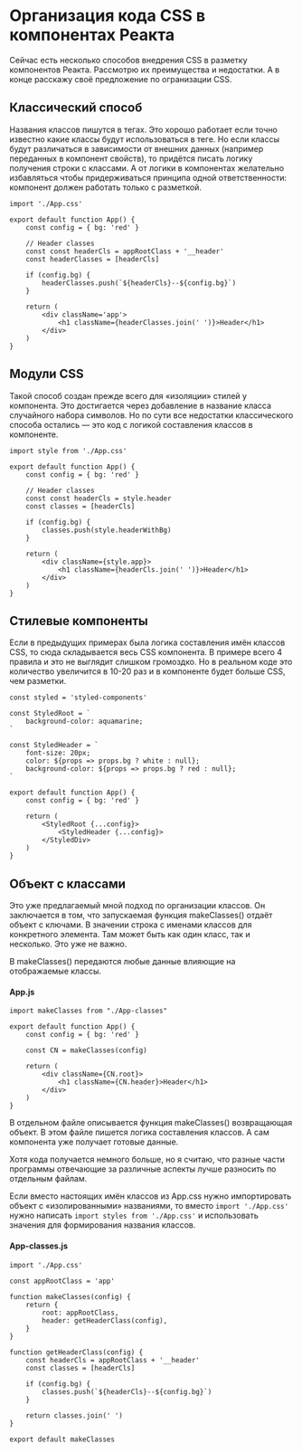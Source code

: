 # Организация кода CSS в компонентах Реакта

Сейчас есть несколько способов внедрения CSS в разметку компонентов Реакта.
Рассмотрю их преимущества и недостатки.
А в конце расскажу своё предложение по огранизации CSS.

## Классический способ

Названия классов пишутся в тегах.
Это хорошо работает если точно известно какие классы будут использоваться в теге.
Но если классы будут различаться в зависимости от внешних данных (например переданных в компонент свойств), то придётся писать логику получения строки с классами.
А от логики в компонентах желательно избавляться чтобы придерживаться принципа одной ответственности: компонент должен работать только с разметкой.

    import './App.css'

    export default function App() {
        const config = { bg: 'red' }

        // Header classes
        const const headerCls = appRootClass + '__header'
        const headerClasses = [headerCls]

        if (config.bg) {
            headerClasses.push(`${headerCls}--${config.bg}`)
        }
    
        return (
            <div className='app'>
                <h1 className={headerClasses.join(' ')}>Header</h1>
            </div>
        )
    }

## Модули CSS

Такой способ создан прежде всего для «изоляции» стилей у компонента. Это достигается через добавление в название класса случайного набора символов.
Но по сути все недостатки классического способа остались — это код с логикой составления классов в компоненте.

    import style from './App.css'

    export default function App() {
        const config = { bg: 'red' }

        // Header classes
        const const headerCls = style.header
        const classes = [headerCls]

        if (config.bg) {
            classes.push(style.headerWithBg)
        }
    
        return (
            <div className={style.app}>
                <h1 className={headerCls.join(' ')}>Header</h1>
            </div>
        )
    }

## Стилевые компоненты

Если в предыдущих примерах была логика составления имён классов CSS, то сюда складывается весь CSS компонента.
В примере всего 4 правила и это не выглядит слишком громоздко. Но в реальном коде это количество увеличится в 10-20 раз и в компоненте будет больше CSS, чем разметки. 
    
    const styled = 'styled-components'

    const StyledRoot = `
        background-color: aquamarine;
    `

    const StyledHeader = `
        font-size: 20px;
        color: ${props => props.bg ? white : null};
        background-color: ${props => props.bg ? red : null};
    `

    export default function App() {
        const config = { bg: 'red' }
    
        return (
            <StyledRoot {...config}>
                <StyledHeader {...config}>
            </StyledDiv>
        )
    }

## Объект с классами

Это уже предлагаемый мной подход по организации классов.
Он заключается в том, что запускаемая функция makeClasses() отдаёт объект с ключами.
В значении строка с именами классов для конкретного элемента.
Там может быть как один класс, так и несколько. Это уже не важно.

В makeClasses() передаются любые данные влияющие на отображаемые классы.

#### App.js
    
    import makeClasses from "./App-classes"
    
    export default function App() {
        const config = { bg: 'red' }
    
        const CN = makeClasses(config)
    
        return (
            <div className={CN.root}>
                <h1 className={CN.header}>Header</h1>
            </div>
        )
    }

В отдельном файле описывается функция makeClasses() возвращающая объект.
В этом файле пишется логика составления классов.
А сам компонента уже получает готовые данные.

Хотя кода получается немного больше, но я считаю, что разные части программы отвечающие за различные аспекты лучше разносить по отдельным файлам.

Если вместо настоящих имён классов из App.css нужно импортировать объект с «изолированными» названиями, то вместо `import './App.css'` нужно написать `import styles from './App.css'` и использовать значения для формирования названия классов.

#### App-classes.js

    import './App.css'

    const appRootClass = 'app'
    
    function makeClasses(config) {
        return {
            root: appRootClass,
            header: getHeaderClass(config),
        }
    }
    
    function getHeaderClass(config) {
        const headerCls = appRootClass + '__header'
        const classes = [headerCls]
    
        if (config.bg) {
            classes.push(`${headerCls}--${config.bg}`)
        }
    
        return classes.join(' ')
    }
    
    export default makeClasses